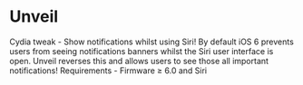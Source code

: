Unveil
======

Cydia tweak - Show notifications whilst using Siri! By default iOS 6 prevents users from seeing notifications banners whilst the Siri user interface is open. Unveil reverses this and allows users to see those all important notifications! Requirements - Firmware ≥ 6.0 and Siri 